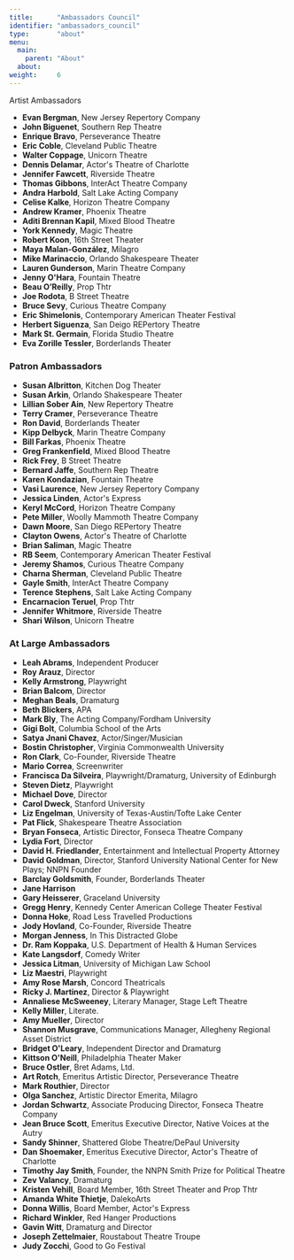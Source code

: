 ```yaml
---
title:      "Ambassadors Council"
identifier: "ambassadors_council"
type:       "about"
menu:
  main:
    parent: "About"
  about:
weight:     6
---
```


Artist Ambassadors

- **Evan Bergman**, New Jersey Repertory Company
- **John Biguenet**, Southern Rep Theatre
- **Enrique Bravo**, Perseverance Theatre
- **Eric Coble**, Cleveland Public Theatre
- **Walter Coppage**, Unicorn Theatre
- **Dennis Delamar**, Actor's Theatre of Charlotte
- **Jennifer Fawcett**, Riverside Theatre
- **Thomas Gibbons**, InterAct Theatre Company
- **Andra Harbold**, Salt Lake Acting Company
- **Celise Kalke**, Horizon Theatre Company
- **Andrew Kramer**, Phoenix Theatre
- **Aditi Brennan Kapil**, Mixed Blood Theatre
- **York Kennedy**, Magic Theatre
- **Robert Koon**, 16th Street Theater
- **Maya Malan-González**, Milagro
- **Mike Marinaccio**, Orlando Shakespeare Theater
- **Lauren Gunderson**, Marin Theatre Company
- **Jenny O'Hara**, Fountain Theatre
- **Beau O’Reilly**, Prop Thtr
- **Joe Rodota**, B Street Theatre
- **Bruce Sevy**, Curious Theatre Company
- **Eric Shimelonis**, Contemporary American Theater Festival
- **Herbert Siguenza**, San Deigo REPertory Theatre
- **Mark St. Germain**, Florida Studio Theatre
- **Eva Zorille Tessler**, Borderlands Theater

### Patron Ambassadors

- **Susan Albritton**, Kitchen Dog Theater
- **Susan Arkin**, Orlando Shakespeare Theater
- **Lillian Sober Ain**, New Repertory Theatre
- **Terry Cramer**, Perseverance Theatre
- **Ron David**, Borderlands Theater
- **Kipp Delbyck**, Marin Theatre Company
- **Bill Farkas**, Phoenix Theatre
- **Greg Frankenfield**, Mixed Blood Theatre
- **Rick Frey**, B Street Theatre
- **Bernard Jaffe**, Southern Rep Theatre
- **Karen Kondazian**, Fountain Theatre
- **Vasi Laurence**, New Jersey Repertory Company
- **Jessica Linden**, Actor's Express
- **Keryl McCord**, Horizon Theatre Company
- **Pete Miller**, Woolly Mammoth Theatre Company
- **Dawn Moore**, San Diego REPertory Theatre
- **Clayton Owens**, Actor's Theatre of Charlotte
- **Brian Saliman**, Magic Theatre
- **RB Seem**, Contemporary American Theater Festival
- **Jeremy Shamos**, Curious Theatre Company
- **Charna Sherman**, Cleveland Public Theatre
- **Gayle Smith**, InterAct Theatre Company
- **Terence Stephens**, Salt Lake Acting Company
- **Encarnacion Teruel**, Prop Thtr
- **Jennifer Whitmore**, Riverside Theatre
- **Shari Wilson**, Unicorn Theatre

### At Large Ambassadors

- **Leah Abrams**, Independent Producer
- **Roy Arauz**, Director
- **Kelly Armstrong**, Playwright
- **Brian Balcom**, Director
- **Meghan Beals**, Dramaturg
- **Beth Blickers**, APA
- **Mark Bly**, The Acting Company/Fordham University
- **Gigi Bolt**, Columbia School of the Arts
- **Satya Jnani Chavez**, Actor/Singer/Musician
- **Bostin Christopher**, Virginia Commonwealth University
- **Ron Clark**, Co-Founder, Riverside Theatre
- **Mario Correa**, Screenwriter
- **Francisca Da Silveira**, Playwright/Dramaturg, University of Edinburgh
- **Steven Dietz**, Playwright
- **Michael Dove**, Director
- **Carol Dweck**, Stanford University
- **Liz Engelman**, University of Texas-Austin/Tofte Lake Center
- **Pat Flick**, Shakespeare Theatre Association
- **Bryan Fonseca**, Artistic Director, Fonseca Theatre Company
- **Lydia Fort**, Director
- **David H. Friedlander**, Entertainment and Intellectual Property Attorney
- **David Goldman**, Director, Stanford University National Center for New Plays; NNPN Founder
- **Barclay Goldsmith**, Founder, Borderlands Theater
- **Jane Harrison**
- **Gary Heisserer**, Graceland University
- **Gregg Henry**, Kennedy Center American College Theater Festival
- **Donna Hoke**, Road Less Travelled Productions
- **Jody Hovland**, Co-Founder, Riverside Theatre
- **Morgan Jenness**, In This Distracted Globe
- **Dr. Ram Koppaka**, U.S. Department of Health & Human Services
- **Kate Langsdorf**, Comedy Writer
- **Jessica Litman**, University of Michigan Law School
- **Liz Maestri**, Playwright
- **Amy Rose Marsh**, Concord Theatricals
- **Ricky J. Martinez**, Director & Playwright
- **Annaliese McSweeney**, Literary Manager, Stage Left Theatre
- **Kelly Miller**, Literate.
- **Amy Mueller**, Director
- **Shannon Musgrave**, Communications Manager, Allegheny Regional Asset District
- **Bridget O'Leary**, Independent Director and Dramaturg
- **Kittson O'Neill**, Philadelphia Theater Maker
- **Bruce Ostler**, Bret Adams, Ltd.
- **Art Rotch**, Emeritus Artistic Director, Perseverance Theatre
- **Mark Routhier**, Director
- **Olga Sanchez**, Artistic Director Emerita, Milagro
- **Jordan Schwartz**, Associate Producing Director, Fonseca Theatre Company
- **Jean Bruce Scott**, Emeritus Executive Director, Native Voices at the Autry
- **Sandy Shinner**, Shattered Globe Theatre/DePaul University
- **Dan Shoemaker**, Emeritus Executive Director, Actor's Theatre of Charlotte
- **Timothy Jay Smith**, Founder, the NNPN Smith Prize for Political Theatre
- **Zev Valancy**, Dramaturg
- **Kristen Vehill**, Board Member, 16th Street Theater and Prop Thtr
- **Amanda White Thietje**, DalekoArts
- **Donna Willis**, Board Member, Actor's Express
- **Richard Winkler**, Red Hanger Productions
- **Gavin Witt**, Dramaturg and Director
- **Joseph Zettelmaier**, Roustabout Theatre Troupe
- **Judy Zocchi**, Good to Go Festival

